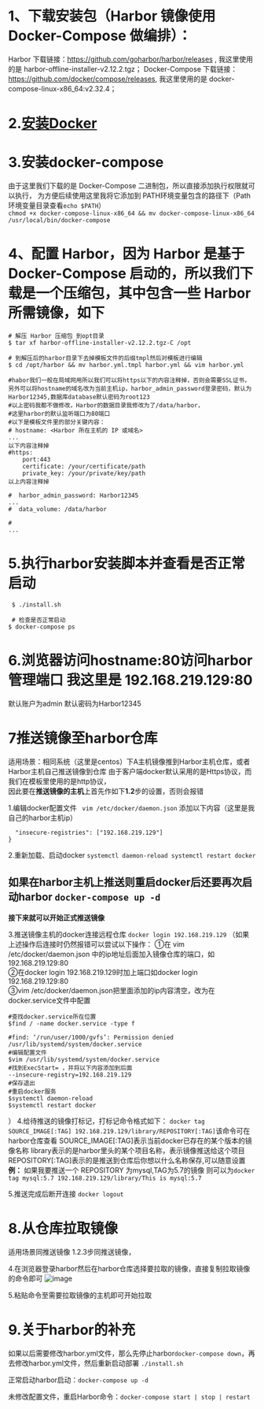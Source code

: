 
# 1、下载安装包（Harbor 镜像使用 Docker-Compose 做编排）：

Harbor 下载链接：https://github.com/goharbor/harbor/releases ,   我这里使用的是 harbor-offline-installer-v2.12.2.tgz；
Docker-Compose 下载链接：https://github.com/docker/compose/releases,  我这里使用的是 docker-compose-linux-x86_64:v2.32.4；

# 2.[安装Docker](docker安装.md)

# 3.安装docker-compose  
由于这里我们下载的是 Docker-Compose 二进制包，所以直接添加执行权限就可以执行，
为方便后续使用这里我将它添加到 PATH环境变量包含的路径下（Path环境变量目录查看`echo $PATH`）  
`chmod +x docker-compose-linux-x86_64 && mv docker-compose-linux-x86_64 /usr/local/bin/docker-compose`

# 4、配置 Harbor，因为 Harbor 是基于 Docker-Compose 启动的，所以我们下载是一个压缩包，其中包含一些 Harbor 所需镜像，如下  
```
# 解压 Harbor 压缩包 到opt目录
$ tar xf harbor-offline-installer-v2.12.2.tgz-C /opt

# 到解压后的harbor目录下去掉模板文件的后缀tmpl然后对模板进行编辑
$ cd /opt/harbor && mv harbor.yml.tmpl harbor.yml && vim harbor.yml

#habor我们一般在局域网用所以我们可以将https以下的内容注释掉，否则会需要SSL证书，另外可以将hostname的域名改为当前主机ip，harbor_admin_password登录密码，默认为Harbor12345,数据库database默认密码为root123  
#以上密码我都不做修改，Harbor的数据目录我修改为了/data/harbor，
#这里harbor的默认监听端口为80端口
#以下是模板文件里的部分关键内容：
# hostname: <Harbor 所在主机的 IP 或域名>
...
以下内容注释掉
#https:
    port:443
    certificate: /your/certificate/path
    private_key: /your/private/key/path
以上内容注释掉

#  harbor_admin_password: Harbor12345
...
#  data_volume: /data/harbor

#  
...
```
# 5.执行harbor安装脚本并查看是否正常启动
```
 $ ./install.sh 
 
 # 检查是否正常启动
$ docker-compose ps

```
# 6.浏览器访问hostname:80访问harbor管理端口  我这里是 192.168.219.129:80
 默认账户为admin
 默认密码为Harbor12345

# 7推送镜像至harbor仓库
适用场景：相同系统（这里是centos）下A主机镜像推到Harbor主机仓库，或者Harbor主机自己推送镜像到仓库
由于客户端docker默认采用的是Https协议，而我们在模板里使用的是http协议，  
因此要在**推送镜像的主机**上首先作如下**1.2**步的设置，否则会报错  

 1.编辑docker配置文件
` vim /etc/docker/daemon.json`
添加以下内容（这里是我自己的harbor主机ip）
```{
  "insecure-registries": ["192.168.219.129"]
}
```
 2.重新加载、启动docker
`systemctl daemon-reload
systemctl restart docker`

 如果在harbor主机上推送则重启docker后还要再次启动harbor
`docker-compose up -d`
------------------------------------------------------------
**接下来就可以开始正式推送镜像**

  3.推送镜像主机的docker连接远程仓库
   `docker login 192.168.219.129`
（如果上述操作后连接时仍然报错可以尝试以下操作：
 ①在 vim /etc/docker/daemon.json 中的ip地址后面加入镜像仓库的端口，如192.168.219.129:80  
 ②在docker login 192.168.219.129时加上端口如docker login 192.168.219.129:80  
 ③vim /etc/docker/daemon.json把里面添加的ip内容清空，改为在docker.service文件中配置

  ```
  #查找docker.service所在位置 
  $find / -name docker.service -type f
  
  #find: ‘/run/user/1000/gvfs’: Permission denied
/usr/lib/systemd/system/docker.service
  #编辑配置文件 
  $vim /usr/lib/systemd/system/docker.service
  #找到ExecStart= ，并将以下内容添加到后面
  --insecure-registry=192.168.219.129
  #保存退出
  #重启docker服务
  $systemctl daemon-reload
  $systemctl restart docker
  ``` 
）
  4.给待推送的镜像打标记，打标记命令格式如下：
  `docker tag SOURCE_IMAGE[:TAG] 192.168.219.129/library/REPOSITORY[:TAG]`该命令可在harbor仓库查看
  SOURCE_IMAGE[:TAG]表示当前docker已存在的某个版本的镜像名称
  library表示的是harbor里头的某个项目名称，表示镜像推送给这个项目
  REPOSITORY[:TAG]表示的是推送到仓库后你想以什么名称保存,可以随意设置
  **例：**
  如果我要推送一个 REPOSITORY 为mysql,TAG为5.7的镜像
  则可以为`docker tag mysql:5.7 192.168.219.129/library/This is mysql:5.7`
    
 5.推送完成后断开连接
 `docker logout`
 
# 8.从仓库拉取镜像
适用场景同推送镜像
1.2.3步同推送镜像，

4.在浏览器登录harbor然后在harbor仓库选择要拉取的镜像，直接复制拉取镜像的命令即可
![image](https://github.com/user-attachments/assets/08298403-bc12-49e5-9862-b7b26611c7e4)


5.粘贴命令至需要拉取镜像的主机即可开始拉取

# 9.关于harbor的补充
如果以后需要修改harbor.yml文件，那么先停止harbor`docker-compose down`，再去修改harbor.yml文件，然后重新启动部署 `./install.sh`

正常启动harbor启动：`docker-compose up -d`

未修改配置文件，重启Harbor命令：`docker-compose start | stop | restart`



